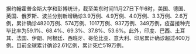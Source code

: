 据约翰霍普金斯大学和彭博统计，截至美东时间11月27日下午6时，美国、德国、英国、俄罗斯、波兰分别新增确诊3.9万例、4.9万例、4.0万例、3.3万例、2.6万例，累计确诊4820万例、574万例、1017万例、937万例、349万例，疫苗接种完毕比率为59.1%、68.4%、69.3%、37.8%、53.6%。此外，印度、巴西、土耳其、法国、伊朗、阿根廷、西班牙、哥伦比亚、意大利、印尼累计确诊超过400万例。目前全球累计确诊2.61亿例，累计死亡519万例。